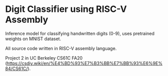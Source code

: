 # Digit Classifier using RISC-V Assembly

Inference model for classifying handwritten digits (0-9), uses pretrained weights on MNIST dataset.

All source code written in RISC-V assembly language.

Project 2 in UC Berkeley CS61C FA20 (https://csdiy.wiki/en/%E4%BD%93%E7%B3%BB%E7%BB%93%E6%9E%84/CS61C/).
